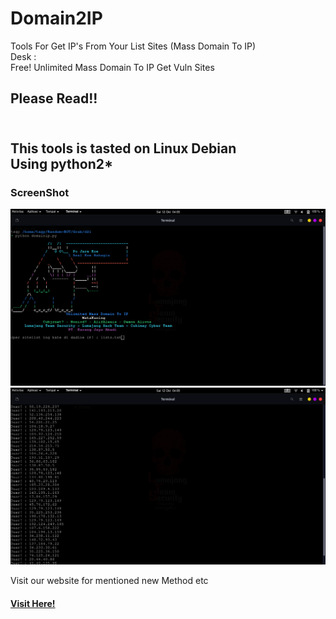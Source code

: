 # Domain2IP
Tools For Get IP's From Your List Sites (Mass Domain To IP)<br>
Desk : <br>
Free! Unlimited Mass Domain To IP Get Vuln Sites<br>

<h2>Please Read!!<h2><br>
  This tools is tasted on Linux Debian<br>
  Using python2*<br>
  
  <h3>ScreenShot</h3>
  <img src="https://raw.githubusercontent.com/MataKucing-OFC/Domain2IP/main/ss/1.png"><br>
  <img src="https://raw.githubusercontent.com/MataKucing-OFC/Domain2IP/main/ss/2.png"><br>
  
Visit our website for mentioned new Method etc<br>
<a href="https://www.bloglumajangteamsec.my.id"><h4>Visit Here!</h4></a>
